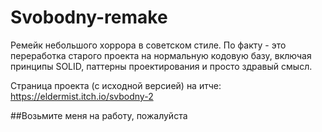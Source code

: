 # Svobodny-remake
Ремейк небольшого хоррора в советском стиле. По факту - это переработка старого проекта на нормальную кодовую базу, включая принципы SOLID, паттерны проектирования и просто здравый смысл.

Страница проекта (с исходной версией) на итче: <link>https://eldermist.itch.io/svbodny-2</link>

##Возьмите меня на работу, пожалуйста
